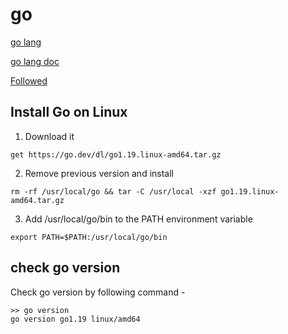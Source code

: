 # go
[go lang](https://go.dev/doc/install)

[go lang doc](https://go.dev/ref/spec)

[Followed](https://www.youtube.com/playlist?list=PLRAV69dS1uWQGDQoBYMZWKjzuhCaOnBpa)
## Install Go on Linux

1. Download it

```
get https://go.dev/dl/go1.19.linux-amd64.tar.gz
```

2. Remove previous version and install

```
rm -rf /usr/local/go && tar -C /usr/local -xzf go1.19.linux-amd64.tar.gz
```

3. Add /usr/local/go/bin to the PATH environment variable

```
export PATH=$PATH:/usr/local/go/bin
```

## check go version

Check go version by following command -

```
>> go version
go version go1.19 linux/amd64
```

